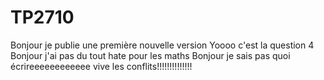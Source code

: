# TP2710
Bonjour je publie une première nouvelle version
Yoooo c'est la question 4
Bonjour j'ai pas du tout hate pour les maths
Bonjour je sais pas quoi écrireeeeeeeeeeee
vive les conflits!!!!!!!!!!!!!!
